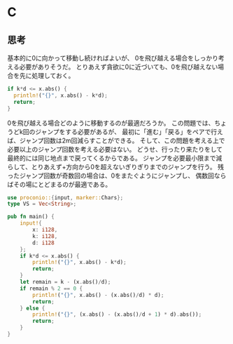 # C
## 思考
基本的に0に向かって移動し続ければよいが、
0を飛び越える場合をしっかり考える必要がありそうだ。
とりあえず貪欲に0に近づいても、0を飛び越えない場合を先に処理しておく。
```rust
if k*d <= x.abs() {
  println!("{}", x.abs() - k*d);
  return;
}
```
0を飛び越える場合どのように移動するのが最適だろうか。
この問題では、ちょうどk回のジャンプをする必要があるが、
最初に「進む」「戻る」をペアで行えば、ジャンプ回数は2m回減らすことができる。
そして、この問題を考える上で必要以上のジャンプ回数を考える必要はない。
どうせ、行ったり来たりをして最終的には同じ地点まで戻ってくるからである。
ジャンプを必要最小限まで減らして、とりあえず+方向から0を超えないぎりぎりまでのジャンプを行う。
残ったジャンプ回数が奇数回の場合は、0をまたぐようにジャンプし、
偶数回ならばその場にとどまるのが最適である。
```rust
use proconio::{input, marker::Chars};
type VS = Vec<String>;

pub fn main() {
    input!{
        x: i128,
        k: i128,
        d: i128
    };
    if k*d <= x.abs() {
        println!("{}", x.abs() - k*d);
        return;
    }
    let remain = k - (x.abs()/d);
    if remain % 2 == 0 {
        println!("{}", x.abs() - (x.abs()/d) * d);
        return;
    } else {
        println!("{}", (x.abs() - (x.abs()/d + 1) * d).abs());
        return;
    }
}
```